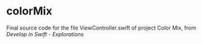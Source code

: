 # colorMix
Final source code for the file ViewController.swift of project Color Mix, from _Develop in Swift - Explorations_
